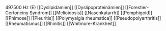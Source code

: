 497500 Hz (E)
[[Dyslipidämien]]
[[Dyslipoproteinämien]]
[[Forestier-Certonciny Syndrom]]
[[Melioidosis]]
[[Nasenkatarrh]]
[[Pemphigoid]]
[[Phimose]]
[[Pleuritis]]
[[Polymyalgia rheumatica]]
[[Pseudopolyarthritis]]
[[Rheumatismus]]
[[Rhinitis]]
[[Whitmore-Krankheit]]